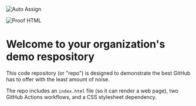 ![Auto Assign](https://github.com/MoneyMentorIHC/demo-repository/actions/workflows/auto-assign.yml/badge.svg)

![Proof HTML](https://github.com/MoneyMentorIHC/demo-repository/actions/workflows/proof-html.yml/badge.svg)

# Welcome to your organization's demo respository
This code repository (or "repo") is designed to demonstrate the best GitHub has to offer with the least amount of noise.

The repo includes an `index.html` file (so it can render a web page), two GitHub Actions workflows, and a CSS stylesheet dependency.

